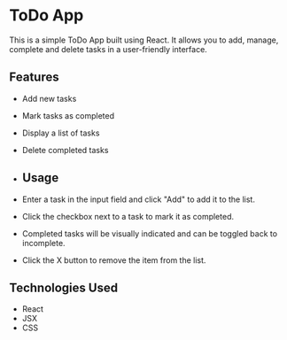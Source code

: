 # ToDo App

This is a simple ToDo App built using React. It allows you to add, manage, complete and delete tasks in a user-friendly interface.

## Features

- Add new tasks
- Mark tasks as completed
- Display a list of tasks
- Delete completed tasks

- ## Usage

- Enter a task in the input field and click "Add" to add it to the list.
- Click the checkbox next to a task to mark it as completed.
- Completed tasks will be visually indicated and can be toggled back to incomplete.
- Click the X button to remove the item from the list.

## Technologies Used

- React
- JSX
- CSS
